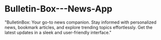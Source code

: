 # Bulletin-Box---News-App
"BulletinBox: Your go-to news companion. Stay informed with personalized news, bookmark articles, and explore trending topics effortlessly. Get the latest updates in a sleek and user-friendly interface."
